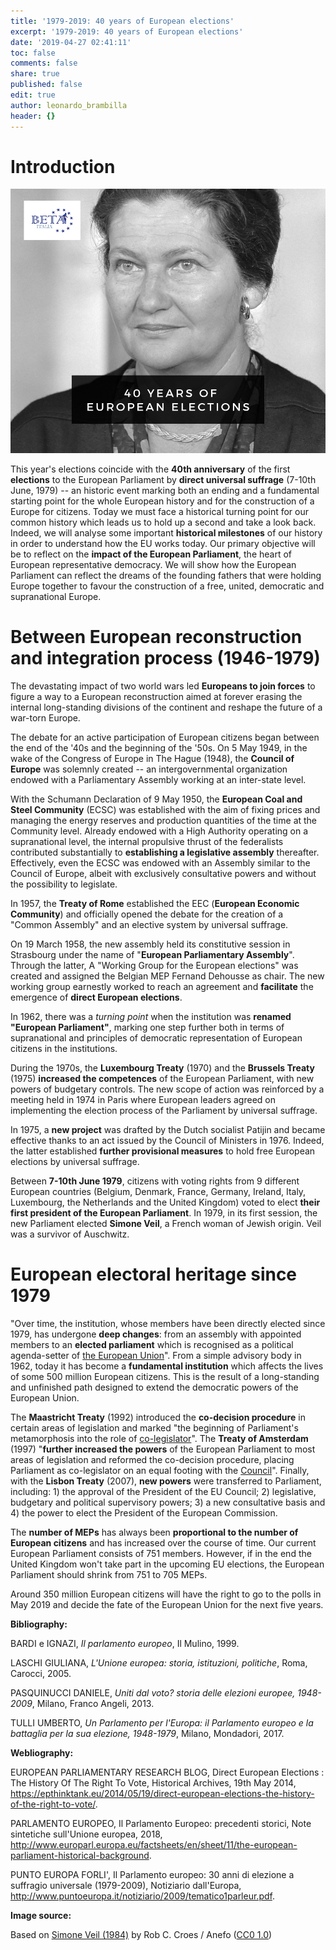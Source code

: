 ```yaml
---
title: '1979-2019: 40 years of European elections'
excerpt: '1979-2019: 40 years of European elections'
date: '2019-04-27 02:41:11'
toc: false
comments: false
share: true
published: false
edit: true
author: leonardo_brambilla
header: {}
---
```

# Introduction

![40 years of European elections - Simone Veil](/assets/images/40-years-of-european-elections-.jpg)

This year's elections coincide with the **40th anniversary** of the first **elections** to the European Parliament by **direct universal suffrage** (7-10th June, 1979) -- an historic event marking both an ending and a fundamental starting point for the whole European history and for the construction of a Europe for citizens. Today we must face a historical turning point for our common history which leads us to hold up a second and take a look back. Indeed, we will analyse some important **historical milestones** of our history in order to understand how the EU works today. Our primary objective will be to reflect on the **impact of the European Parliament**, the heart of European representative democracy. We will show how the European Parliament can reflect the dreams of the founding fathers that were holding Europe together to favour the construction of a free, united, democratic and supranational Europe.

# Between European reconstruction and integration process (1946-1979)

The devastating impact of two world wars led **Europeans to join forces** to figure a way to a European reconstruction aimed at forever erasing the internal long-standing divisions of the continent and reshape the future of a war-torn Europe.

The debate for an active participation of European citizens began between the end of the '40s and the beginning of the '50s. On 5 May 1949, in the wake of the Congress of Europe in The Hague (1948), the **Council of Europe** was solemnly created -- an intergovernmental organization endowed with a Parliamentary Assembly working at an inter-state level. 

With the Schumann Declaration of 9 May 1950, the **European Coal and Steel Community** (ECSC) was established with the aim of fixing prices and managing the energy reserves and production quantities of the time at the Community level. Already endowed with a High Authority operating on a supranational level, the internal propulsive thrust of the federalists contributed substantially to **establishing a legislative assembly** thereafter. Effectively, even the ECSC was endowed with an Assembly similar to the Council of Europe, albeit with exclusively consultative powers and without the possibility to legislate. 

In 1957, the **Treaty of Rome** established the EEC (**European Economic Community**) and officially opened the debate for the creation of a "Common Assembly" and an elective system by universal suffrage. 

On 19 March 1958, the new assembly held its constitutive session in Strasbourg under the name of "**European Parliamentary Assembly**". Through the latter, A "Working Group for the European elections" was created and assigned the Belgian MEP Fernand Dehousse as chair. The new working group earnestly worked to reach an agreement and **facilitate** the emergence of **direct European elections**. 

In 1962, there was a _turning point_ when the institution was **renamed "European Parliament"**, marking one step further both in terms of supranational and principles of democratic representation of European citizens in the institutions. 

During the 1970s, the **Luxembourg Treaty** (1970) and the **Brussels Treaty** (1975) **increased the competences** of the European Parliament, with new powers of budgetary controls. The new scope of action was reinforced by a meeting held in 1974 in Paris where European leaders agreed on implementing the election process of the Parliament by universal suffrage. 

In 1975, a **new project** was drafted by the Dutch socialist Patijin and became effective thanks to an act issued by the Council of Ministers in 1976. Indeed, the latter established **further provisional measures** to hold free European elections by universal suffrage. 

Between **7-10th June 1979**, citizens with voting rights from 9 different European countries (Belgium, Denmark, France, Germany, Ireland, Italy, Luxembourg, the Netherlands and the United Kingdom) voted to elect **their first president of the European Parliament**. In 1979, in its first session, the new Parliament elected **Simone Veil**, a French woman of Jewish origin. Veil was a survivor of Auschwitz.

# European electoral heritage since 1979

"Over time, the institution, whose members have been directly elected since 1979, has undergone **deep changes**: from an assembly with appointed members to an **elected parliament** which is recognised as a political agenda-setter of [the European Union](http://www.europarl.europa.eu/ftu/pdf/en/FTU_1.3.1.pdf)". From a simple advisory body in 1962, today it has become a **fundamental institution** which affects the lives of some 500 million European citizens. This is the result of a long-standing and unfinished path designed to extend the democratic powers of the European Union. 

The **Maastricht Treaty** (1992) introduced the **co-decision procedure** in certain areas of legislation and marked "the beginning of Parliament's metamorphosis into the role of [co-legislator](http://www.europarl.europa.eu/ftu/pdf/en/FTU_1.3.1.pdf)".  The **Treaty of Amsterdam** (1997) "**further increased the powers** of the European Parliament to most areas of legislation and reformed the co-decision procedure, placing Parliament as co-legislator on an equal footing with the [Council](http://www.europarl.europa.eu/ftu/pdf/en/FTU_1.3.1.pdf)". Finally, with the **Lisbon Treaty** (2007), **new powers** were transferred to Parliament, including: 1) the approval of the President of the EU Council; 2) legislative, budgetary and political supervisory powers; 3) a new consultative basis and 4) the power to elect the President of the European Commission. 

The **number of MEPs** has always been **proportional to the number of European citizens** and has increased over the course of time. Our current European Parliament consists of 751 members. However, if in the end the United Kingdom won't take part in the upcoming EU elections, the European Parliament should shrink from 751 to 705 MEPs.

Around 350 million European citizens will have the right to go to the polls in May 2019 and decide the fate of the European Union for the next five years.

**Bibliography:**

BARDI e IGNAZI, _Il parlamento europeo_, Il Mulino, 1999.

LASCHI GIULIANA, _L'Unione europea: storia, istituzioni, politiche_, Roma, Carocci, 2005.

PASQUINUCCI DANIELE, _Uniti dal voto? storia delle elezioni europee, 1948-2009_, Milano, Franco Angeli, 2013.

TULLI UMBERTO, _Un Parlamento per l'Europa: il Parlamento europeo e la battaglia per la sua elezione, 1948-1979_, Milano, Mondadori, 2017.

**Webliography:**

EUROPEAN PARLIAMENTARY RESEARCH BLOG, Direct European Elections : The History Of The Right To Vote, Historical Archives, 19th May 2014, <https://epthinktank.eu/2014/05/19/direct-european-elections-the-history-of-the-right-to-vote/>.

PARLAMENTO EUROPEO, Il Parlamento Europeo: precedenti storici, Note sintetiche sull'Unione europea, 2018, <http://www.europarl.europa.eu/factsheets/en/sheet/11/the-european-parliament-historical-background>.

PUNTO EUROPA FORLI', Il Parlamento europeo: 30 anni di elezione a suffragio universale (1979-2009), Notiziario dall'Europa, <http://www.puntoeuropa.it/notiziario/2009/tematico1parleur.pdf>.

**Image source:**

Based on [Simone Veil (1984)](https://commons.wikimedia.org/wiki/File:Simone_Veil_(1984).jpg) by Rob C. Croes / Anefo ([CC0 1.0](https://creativecommons.org/publicdomain/zero/1.0/deed.en))
